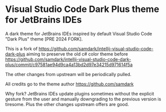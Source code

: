 # Visual Studio Code Dark Plus theme for JetBrains IDEs

<!-- Plugin description -->
A dark theme for JetBrains IDEs inspired by default Visual Studio Code "Dark Plus" theme [PRE 2024 FORK].
<!-- Plugin description end -->

This is a fork of https://github.com/samdark/intellij-visual-studio-code-dark-plus aiming to preserve the old c# color theme before
https://github.com/samdark/intellij-visual-studio-code-dark-plus/commit/c97581ae94d9ca4a13bd2d97e34215d971614f5a

The other changes from upstream will be periodically pulled.

All credits go to the theme author https://github.com/samdark

Why fork?
JetBrains IDEs update plugins sometimes without the explicit gesture from the user and manually downgrading to the previous version is tiresome. Plus the other changes upstream offers are good.
